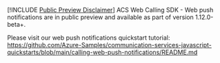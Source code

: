[!INCLUDE [Public Preview Disclaimer](../../../../includes/public-preview-include.md)]
ACS Web Calling SDK - Web push notifications are in public preview and available as part of version 1.12.0-beta+.

Please visit our web push notifications quickstart tutorial: https://github.com/Azure-Samples/communication-services-javascript-quickstarts/blob/main/calling-web-push-notifications/README.md
